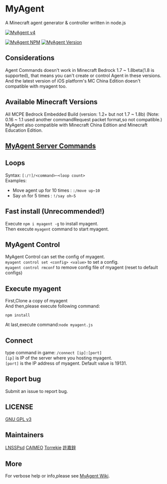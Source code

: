 # MyAgent
A Minecraft agent generator & controller written in node.js

[![MyAgent v4](https://github.com/mcpews/MyAgent/raw/master/images/myagent4.png)](https://github.com/mcpews/MyAgent)

[![MyAgent NPM](https://img.shields.io/badge/npm-myagent-blue.svg)](https://www.npmjs.com/myagent)
[![MyAgent Version](https://img.shields.io/badge/dynamic/json.svg?label=myagent%20version&url=https%3A%2F%2Fraw.githubusercontent.com%2Fmcpews%2FMyAgent%2Fmaster%2Fpackage.json&query=%24.version&colorB=yellowgreen)](https://github.com/mcpews/MyAgent)
## Considerations
Agent Commands doesn't work in Minecraft Bedrock 1.7 ~ 1.8beta(1.8 is supported), that means you can't create or control Agent in these versions.
And the latest version of iOS platform's MC China Edition doesn't compatible with myagent too.
## Available Minecraft Versions
All MCPE Bedrock Embedded Build (version: 1.2+ but not 1.7 ~ 1.8b)
(Note: 0.16 ~ 1.1 used another commandRequest packet format,so not compatible.)  
MyAgent also compatible with Minecraft China Edition and Minecraft Education Edition.
## [MyAgent Server Commands](https://github.com/mcpews/MyAgent/wiki/server-commands)
## Loops
Syntax: `[:/!]/<command>~<loop count>`  
Examples:
 - Move agent up for 10 times : `:/move up~10`
 - Say `oh` for 5 times : `!/say oh~5`
## Fast install (Unrecommended!)
Execute `npm i myagent -g` to install myagent.  
Then execute `myagent` command to start myagent.  
## MyAgent Control
MyAgent Control can set the config of myagent.  
`myagent control set <config> <value>` to set a config.  
`myagent control rmconf` to remove config file of myagent (reset to default configs)
## Execute myagent
First,Clone a copy of myagent  
And then,please execute following command:
```
npm install
```
At last,execute command:`node myagent.js`
## Connect
type command in game:
`/connect [ip]:[port]`  
`[ip]` is IP of the server where you hosting myagent.  
`[port]` is the IP address of myagent. Default value is 19131.
## Report bug
Submit an issue to report bug.
## LICENSE
[GNU GPL v3](LICENSE)
## Maintainers
[LNSSPsd](https://github.com/LNSSPsd)
[CAIMEO](https://github.com/CAIMEOX)
[Torrekie](https://github.com/Torrekie)
[許嘉鋅](https://github.com/TheXuJiaXin)
## More
For verbose help or info,please see [MyAgent Wiki](https://github.com/mcpews/MyAgent/wiki).

